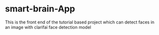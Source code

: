 # smart-brain-App
This is the front end of the tutorial based project which can detect faces in an image with clarifai face detection model
